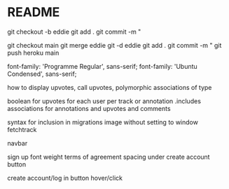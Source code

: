 # README

git checkout -b eddie
git add .
git commit -m "

git checkout main
git merge eddie
git -d eddie
git add .
git commit -m "
git push heroku main

font-family: 'Programme Regular', sans-serif;
font-family: 'Ubuntu Condensed', sans-serif;




how to display upvotes, call upvotes, polymorphic associations of type

boolean for upvotes for each user per track or annotation
.includes associations for annotations and upvotes and comments

syntax for inclusion in migrations
image without setting to window
fetchtrack


navbar

sign up font
weight
terms of agreement
spacing under create account button

create account/log in button hover/click
